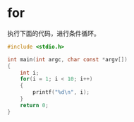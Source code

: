 # for

执行下面的代码，进行条件循环。

```c
#include <stdio.h>

int main(int argc, char const *argv[])
{
    int i;
    for(i = 1; i < 10; i++)
	{
		printf("%d\n", i);
	}
    return 0;
}
```

